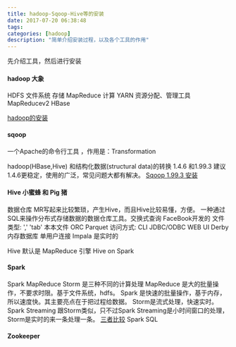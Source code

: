 ```yaml
---
title: hadoop-Sqoop-Hive等的安装
date: 2017-07-20 06:38:48
tags:   
categories: [hadoop]
description: "简单介绍安装过程，以及各个工具的作用"
---
```


先介绍工具，然后进行安装
#### hadoop 大象

HDFS 文件系统 存储
MapReduce     计算
YARN 资源分配、管理工具MapReducev2
HBase

[hadoop的安装](https://muxiaobai.github.io/2017/07/19/Linux-%E4%B8%8B%E7%9A%84java%E5%AE%89%E8%A3%85%E3%80%81%E5%8F%98%E6%9B%B4%E4%BB%A5%E5%8F%8A%E5%8D%87%E7%BA%A7%E9%97%AE%E9%A2%98/)


#### sqoop

一个Apache的命令行工具 ，作用是：Transformation

hadoop(HBase,Hive) 和结构化数据(structural data)的转换
1.4.6 和1.99.3 建议1.4.6更稳定，使用的广泛，常见问题大都有解决。
[Sqoop 1.99.3 安装](http://houshangxiao.iteye.com/blog/2070057)

#### Hive 小蜜蜂 和 Pig 猪
数据仓库
MR写起来比较繁琐，产生Hive，而且Hive比较易懂，方便。
一种通过SQL来操作分布式存储数据的数据仓库工具。交换式查询
FaceBook开发的 
文件类型: ',' 'tab' 本本文件  ORC  Parquet
访问方式: CLI JDBC/ODBC WEB UI  Derby 内存数据库 单用户连接
Impala 是实时的

Hive 默认是 MapReduce 引擎
Hive on Spark

#### Spark

Spark MapReduce Storm 是三种不同的计算处理
MapReduce 是大的批量操作，不要求时限。基于文件系统，hdfs。
Spark 是快速的批量操作，基于内存，所以速度快。其主要亮点在于把过程给数据。
Storm是流式处理，快速实时。
Spark Streaming 跟Storm类似，只不过Spark Streaming是小时间窗口的处理，Storm是实时的来一条处理一条。
[三者比较](http://blog.csdn.net/wangfei8348/article/details/52924723)
Spark SQL


#### Zookeeper









